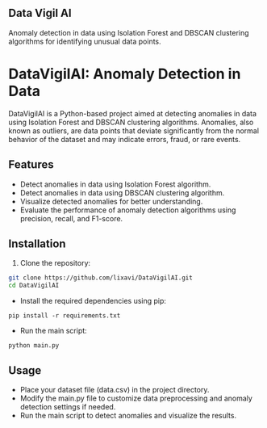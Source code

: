## Data Vigil AI
Anomaly detection in data using Isolation Forest and DBSCAN clustering algorithms for identifying unusual data points.

# DataVigilAI: Anomaly Detection in Data

DataVigilAI is a Python-based project aimed at detecting anomalies in data using Isolation Forest and DBSCAN clustering algorithms. Anomalies, also known as outliers, are data points that deviate significantly from the normal behavior of the dataset and may indicate errors, fraud, or rare events.

## Features

- Detect anomalies in data using Isolation Forest algorithm.
- Detect anomalies in data using DBSCAN clustering algorithm.
- Visualize detected anomalies for better understanding.
- Evaluate the performance of anomaly detection algorithms using precision, recall, and F1-score.

## Installation

1. Clone the repository:

```bash
git clone https://github.com/lixavi/DataVigilAI.git
cd DataVigilAI
```

- Install the required dependencies using pip:

```pip install -r requirements.txt```

- Run the main script:

```python main.py```

## Usage

- Place your dataset file (data.csv) in the project directory.
- Modify the main.py file to customize data preprocessing and anomaly detection settings if needed.
- Run the main script to detect anomalies and visualize the results.

